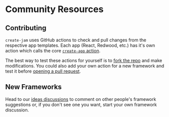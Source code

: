 # Community Resources

## Contributing

`create-jam` uses GitHub actions to check and pull changes from the respective app templates. Each app (React, Redwood, etc.) has it's own action which calls the core [`create-app` action](https://github.com/spencerlabs/create-jam/blob/next/.github/workflows/create-app.yml).

The best way to test these actions for yourself is to [fork the repo](https://github.com/spencerlabs/create-jam/fork) and make modifications. You could also add your own action for a new framework and test it before [opening a pull request](https://github.com/spencerlabs/create-jam/compare).

## New Frameworks

Head to our [ideas discussions](https://github.com/spencerlabs/create-jam/discussions/categories/ideas) to comment on other people's framework suggestions or, if you don't see one you want, start your own framework discussion.
